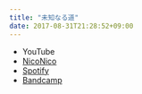 ```yaml
---
title: "未知なる道"
date: 2017-08-31T21:28:52+09:00
---
```


- YouTube
- [NicoNico](https://nico.ms/sm31844022)
- [Spotify](https://open.spotify.com/track/5FxzbvV0Q9RzQms7oCx97A)
- [Bandcamp](https://mikirihasshap.bandcamp.com/track/--25)

